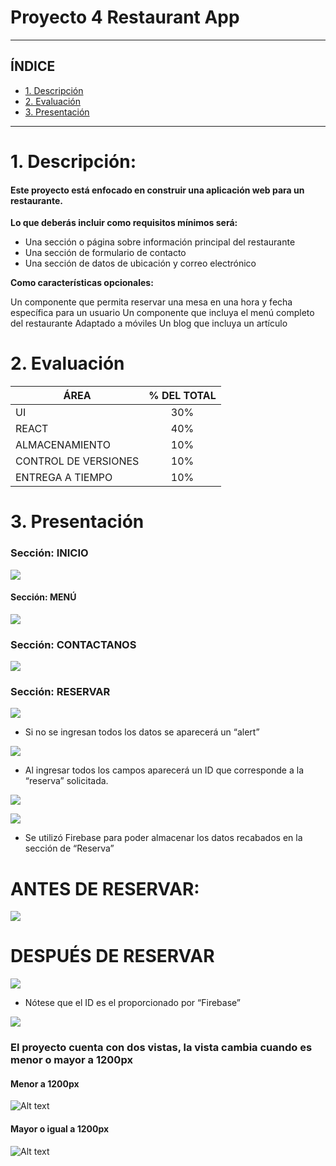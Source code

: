 # Proyecto 4 Restaurant App

****


## **ÍNDICE**

* [1. Descripción](#1-descripción)
* [2. Evaluación](#2-evaluación)
* [3. Presentación](#3-Presentación)

---
# 1. Descripción: 

#### Este proyecto está enfocado en construir una aplicación web para un restaurante.

<b>Lo que deberás incluir como requisitos mínimos será:</b>

* Una sección o página sobre información principal del restaurante
* Una sección de formulario de contacto
* Una sección de datos de ubicación y correo electrónico

<b>Como características opcionales:</b>

Un componente que permita reservar una mesa en una hora y fecha específica para un usuario
Un componente que incluya el menú completo del restaurante
Adaptado a móviles
Un blog que incluya un artículo

# 2. Evaluación

| ÁREA       | % DEL TOTAL |
| ------------- |:-------------:|
| UI      | 30%     |
| REACT      | 40%     |
| ALMACENAMIENTO      | 10%     |
| CONTROL DE VERSIONES | 10%      |
| ENTREGA A TIEMPO | 10%      |

# 3. Presentación

### Sección: INICIO

![](imgRead/readme01.png)

#### Sección: MENÚ

![](imgRead/readme02.png)

### Sección: CONTACTANOS

![](imgRead/readme03.png)

### Sección: RESERVAR

![](imgRead/readme04.png)

* Si no se ingresan todos los datos se aparecerá un “alert”

![](imgRead/readme05.png)

* Al ingresar todos los campos aparecerá un ID que corresponde a la “reserva” solicitada.

![](imgRead/readme07.png)

![](imgRead/readme08.png)

* Se utilizó Firebase para poder almacenar los datos recabados en la sección de “Reserva”

# ANTES DE RESERVAR:

![](imgRead/readme06.png)

# DESPUÉS DE RESERVAR

![](imgRead/readme09.png)

* Nótese que el ID es el proporcionado por “Firebase”

![](imgRead/readme10.png)

### El proyecto cuenta con dos vistas, la vista cambia cuando es menor o mayor a 1200px 

#### Menor a 1200px

![Alt text](imgRead/readme13.png)

#### Mayor o igual a 1200px

![Alt text](imgRead/readme02.png)